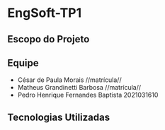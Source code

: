 # EngSoft-TP1

## Escopo do Projeto

## Equipe
* César de Paula Morais              //matrícula//
* Matheus Grandinetti Barbosa        //matrícula//
* Pedro Henrique Fernandes Baptista  2021031610

## Tecnologias Utilizadas
